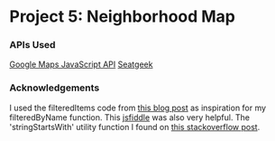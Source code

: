# Project 5: Neighborhood Map


### APIs Used

[Google Maps JavaScript API](https://developers.google.com/maps/documentation/javascript/tutorial)
[Seatgeek](platform.seatgeek.com)

### Acknowledgements

I used the filteredItems code from [this blog post](http://www.knockmeout.net/2011/04/utility-functions-in-knockoutjs.html) as inspiration for my filteredByName function. This [jsfiddle](http://jsfiddle.net/rniemeyer/vdcUA/) was also very helpful. The 'stringStartsWith' utility function I found on [this stackoverflow post](http://stackoverflow.com/questions/28042344/filter-using-knockoutjs).

